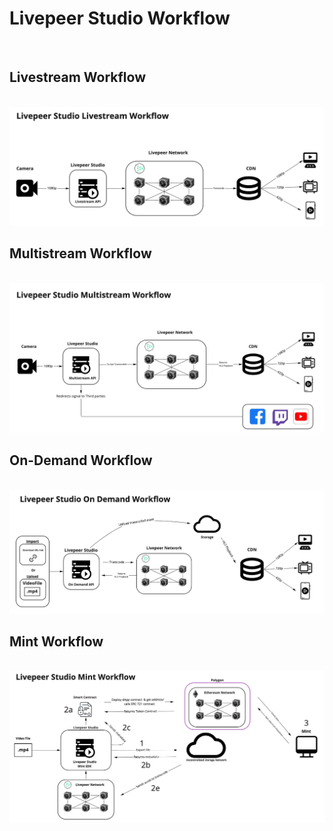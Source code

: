 # Livepeer Studio Workflow

<br />

## Livestream Workflow

<br />

<img src="livestreamworkflow.png" />

<br />

## Multistream Workflow

<br />


<img src="multistreamworkflow.png"  />

<br />

## On-Demand Workflow

<br />

<img src="ondemandworkflow.png" />

<br />

## Mint Workflow

<br />

<img src="mintworkflow.png" />

<br />